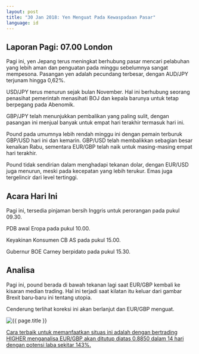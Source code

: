```yaml
---
layout: post
title: "30 Jan 2018: Yen Menguat Pada Kewaspadaan Pasar"
language: id
---
```

## Laporan Pagi: 07.00 London

Pagi ini, yen Jepang terus meningkat berhubung pasar mencari pelabuhan yang lebih aman dan penguatan pada minggu sebelumnya sangat mempesona. Pasangan yen adalah pecundang terbesar, dengan AUD/JPY terjunam hingga 0,62%.

USD/JPY terus menurun sejak bulan November. Hal ini berhubung seorang penasihat pemerintah menasihati BOJ dan kepala barunya untuk tetap berpegang pada Abenomik.

GBP/JPY telah menunjukkan pembalikan yang paling sulit, dengan pasangan ini menjual banyak untuk empat hari terakhir termasuk hari ini.

Pound pada umumnya lebih rendah minggu ini dengan pemain terburuk GBP/USD hari ini dan kemarin. GBP/USD telah membalikkan sebagian besar kenaikan Rabu, sementara EUR/GBP telah naik untuk masing-masing empat hari terakhir.

Pound tidak sendirian dalam menghadapi tekanan dolar, dengan EUR/USD juga menurun, meski pada kecepatan yang lebih terukur. Emas juga tergelincir dari level tertinggi.

## Acara Hari Ini

Pagi ini, tersedia pinjaman bersih Inggris untuk perorangan pada pukul 09.30.

PDB awal Eropa pada pukul 10.00.

Keyakinan Konsumen CB AS pada pukul 15.00.

Gubernur BOE Carney berpidato pada pukul 15.30.

## Analisa

Pagi ini, pound berada di bawah tekanan lagi saat EUR/GBP kembali ke kisaran median trading. Hal ini terjadi saat kilatan itu keluar dari gambar Brexit baru-baru ini tentang utopia.

Cenderung terlihat koreksi ini akan berlanjut dan EUR/GBP menguat.

<img src="{{ site.url }}/images/jan-18/id-30-jan-18.png" alt="{{ page.title }}" title="{{ page.title }}">

<a href="%LINK%%?https://www.binary.com/d/trade.cgi?market=major_pairs&duration_amount=14&duration_units=d&amount=10&amount_type=payout&expiry_type=duration&underlying=frxEURGBP&formname=higherlower&barrier=0.8850" target="_blank">Cara terbaik untuk memanfaatkan situas ini adalah dengan bertrading HIGHER menganalisa EUR/GBP akan ditutup diatas 0.8850 dalam 14 hari dengan potensi laba sekitar 143%.</a>
